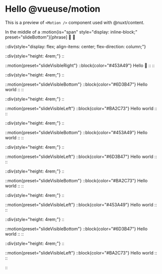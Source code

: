 # Hello @vueuse/motion

This is a preview of `<Motion />` component used with @nuxt/content.

In the middle of a :motion{is="span" style="display: inline-block;" preset="slideBottom"}[phrase] :wave: :rocket:

::div{style="display: flex; align-items: center; flex-direction: column;"}

  ::div{style="height: 4rem;"}
  ::

  ::motion{preset="slideVisibleRight"}
    ::block{color="#453A49"}
    Hello :wave:
    ::
  ::

  ::div{style="height: 4rem;"}
  ::

  ::motion{preset="slideVisibleBottom"}
    ::block{color="#6D3B47"}
    Hello world
    ::
  ::

  ::div{style="height: 4rem;"}
  ::

  ::motion{preset="slideVisibleLeft"}
    ::block{color="#BA2C73"}
    Hello world
    ::
  ::

  ::div{style="height: 4rem;"}
  ::

  ::motion{preset="slideVisibleBottom"}
    ::block{color="#453A49"}
    Hello world
    ::
  ::

  ::div{style="height: 4rem;"}
  ::

  ::motion{preset="slideVisibleLeft"}
    ::block{color="#6D3B47"}
    Hello world
    ::
  ::

  ::div{style="height: 4rem;"}
  ::

  ::motion{preset="slideVisibleBottom"}
    ::block{color="#BA2C73"}
    Hello world
    ::
  ::

  ::div{style="height: 4rem;"}
  ::

  ::motion{preset="slideVisibleLeft"}
    ::block{color="#453A49"}
    Hello world
    ::
  ::

  ::div{style="height: 4rem;"}
  ::

  ::motion{preset="slideVisibleBottom"}
    ::block{color="#6D3B47"}
    Hello world
    ::
  ::

  ::div{style="height: 4rem;"}
  ::

  ::motion{preset="slideVisibleLeft"}
    ::block{color="#BA2C73"}
    Hello world
    ::
  ::

::
